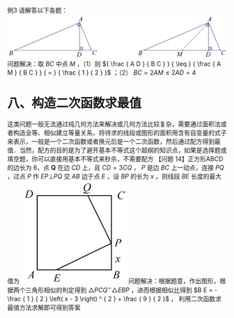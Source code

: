 例3 请解答以下各题：
![](<../../qs_image_DB/专题2-1__将军饮马等8类常见最值问题（解析版）/0b88b24aba21936f486ffbda48340ba8cc35eaf199aeb3a3669db3cf8b4ab2b3.jpg>)
问题解决：取 $B C$ 中点 $M$ ，（1）则 ${ \frac { A D } { B C } } { \leq } { \frac { A M } { B C } } { = } { \frac { 1 } { 2 } }$ ；（2） $B C = 2 A M \leq 2 A D = 4$
# 八、构造二次函数求最值
这类问题一般无法通过纯几何方法来解决或几何方法比较复杂，需要通过面积法或者构造全等、相似建立等量关系，将待求的线段或图形的面积用含有自变量的式子来表示，一般是一个二次函数或者换元后是一个二次函数，然后通过配方得到最值．当然，配方的目的是为了避开基本不等式这个超纲的知识点，如果是选择题或填空题，你可以直接用基本不等式来秒杀，不需要配方
【问题 14】正方形ABCD的边长为 6，点 $\boldsymbol { Q }$ 在边 $C D$ 上，且 $C D = 3 C Q$ ， $P$ 是边 $B C$ 上一动点，连接 $P Q$ ，过点 $P$ 作 $E P \bot P Q$ 交 $A B$ 边于点 $E$ ，设 $B P$ 的长为 $x$ ，则线段 $B E$ 长度的最大值为
![](<../../qs_image_DB/专题2-1__将军饮马等8类常见最值问题（解析版）/c08ef65abd7d4a41b661f5a51d8d094429f05578a2520dfa1d7df145d388d9a9.jpg>)
问题解决：根据题意，作出图形，根据两个三角形相似的判定得到 $\triangle P C Q ^ { \sim } \triangle E B P$ ，进而根据相似比得到 $B E = - \frac { 1 } { 2 } \left( x - 3 \right) ^ { 2 } + \frac { 9 } { 2 }$ ， 利用二次函数求最值方法求解即可得到答案
